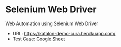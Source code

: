 # Selenium Web Driver

Web Automation using Selenium Web Driver

- URL: https://katalon-demo-cura.herokuapp.com/
- Test Case: [Google Sheet](https://docs.google.com/spreadsheets/d/1sC3zhnZhBkjSVBPVHdnySLEXrjzV7Q7rkXBWfj4JY2k/edit?usp=sharing)